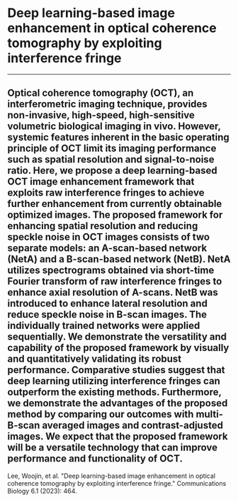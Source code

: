 # Deep learning-based image enhancement in optical coherence tomography by exploiting interference fringe
---
Optical coherence tomography (OCT), an interferometric imaging technique, provides non-invasive, high-speed, high-sensitive volumetric biological imaging in vivo. However, systemic features inherent in the basic operating principle of OCT limit its imaging performance such as spatial resolution and signal-to-noise ratio. Here, we propose a deep learning-based OCT image enhancement framework that exploits raw interference fringes to achieve further enhancement from currently obtainable optimized images. The proposed framework for enhancing spatial resolution and reducing speckle noise in OCT images consists of two separate models: an A-scan-based network (NetA) and a B-scan-based network (NetB). NetA utilizes spectrograms obtained via short-time Fourier transform of raw interference fringes to enhance axial resolution of A-scans. NetB was introduced to enhance lateral resolution and reduce speckle noise in B-scan images. The individually trained networks were applied sequentially. We demonstrate the versatility and capability of the proposed framework by visually and quantitatively validating its robust performance. Comparative studies suggest that deep learning utilizing interference fringes can outperform the existing methods. Furthermore, we demonstrate the advantages of the proposed method by comparing our outcomes with multi-B-scan averaged images and contrast-adjusted images. We expect that the proposed framework will be a versatile technology that can improve performance and functionality of OCT.
---
Lee, Woojin, et al. "Deep learning-based image enhancement in optical coherence tomography by exploiting interference fringe." Communications Biology 6.1 (2023): 464.
